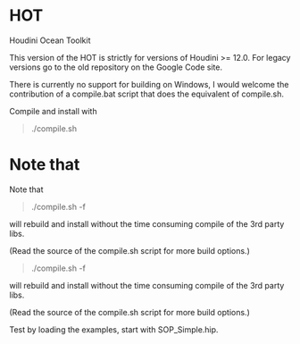 HOT
===

Houdini Ocean Toolkit

This version of the HOT is strictly for versions of Houdini >= 12.0.
For legacy versions go to the old repository on the Google Code site.

There is currently no support for building on Windows, I would welcome
the contribution of a compile.bat script that does the equivalent
of compile.sh.

Compile and install with

> ./compile.sh

Note that
=======
Note that

> ./compile.sh -f

will rebuild and install without the time consuming compile of the 3rd party libs.

(Read the source of the compile.sh script for more build options.)

> ./compile.sh -f

will rebuild and install without the time consuming compile of the 3rd party libs.

(Read the source of the compile.sh script for more build options.)

Test by loading the examples, start with SOP_Simple.hip.

